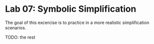 # Lab 07: Symbolic Simplification

The goal of this excercise is to practice in a more realistic simplification scenarios.

TODO: the rest
